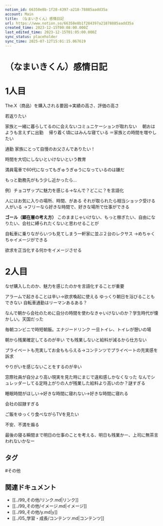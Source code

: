 ```yaml
---
notion_id: 66358e8b-1f28-4397-a218-78885aadd35a
account: Main
title: （なまいきくん）感情日記
url: https://www.notion.so/66358e8b1f284397a21878885aadd35a
created_time: 2023-12-15T00:08:00.000Z
last_edited_time: 2023-12-15T01:05:00.000Z
sync_status: placeholder
sync_time: 2025-07-12T15:01:15.067619
---
```

# （なまいきくん）感情日記

# 1人目
  The.X（商品）を購入される要因→実績の高さ、評価の高さ
  
  若返りたい
  
  家族と一緒に暮らしてるのに会えないコミュニケーションが取れない
  　朝おはようも言えずに出勤
  　帰り着く頃にはみんな寝ている
  ＝家族との時間を増やしたい
  
  通勤
  家族にとって自慢のお父さんでありたい！
  
  時間を大切にしないといけないという教育
  
  満員電車で60代になってもぎゅうぎゅうになっているのは嫌だ
  
  もっと勤務先がもう少し近かったら…
  
  
  例）チョコザップに魅力を感じる→なんで？どこに？を言語化
  
  人にはお気に入りの場所、時間、がある
  それが取られたら相当ショック受ける人がいる
  →フリーなら好きな時間で、好きな場所で仕事ができる
  
  **ゴール（顕在層の考え方）**
  このままじゃいけない、もっと稼ぎたい、自由になりたい、会社に縛られたくないと思わせることが
  
  自転車に乗りながらいつも見てしまう一軒家に並ぶ２台のレクサス
  →めちゃくちゃイメージができる
  
  欲求を正当化する何かをイメージさせる
# 2人目
  なぜ購入したのか、魅力を感じたのかを言語化することが重要
  
  アラームで起きることは辛い→欲求喚起に使える
  ゆっくり朝日を浴びることもできない
  自転車通勤はリーマンあるある？
  
  なんで朝から会社のために自分の時間を使わなきゃいけないのか？学生時代が懐かしい。天国だった
  
  毎朝コンビニで時短朝飯。エナジードリンク
  一旦トイレ、トイレが憩いの場
  
  朝から残業確定してるのが辛い
  でも残業しないと給料が減るから仕方ない
  
  プライベートも充実してお金ももらえる→コンテンツでプライベートの充実感を訴求
  
  やりがいを感じないことをするのが辛い
  
  窓際社員が自分より高い現実を見た時にまじで違和感しかなくなった
  なんでシュレッダーしてる定時上がりの人が残業した給料より高いのか？謎すぎる
  
  睡眠時間がほしい→好きな時間に寝れない→好きな時間に寝れる
  
  会社の奴隷すぎる
  
  ご飯をゆっくり食べながらTVを見たい
  
  不安、不満を煽る
  
  最後の寝る瞬間まで明日の仕事のことを考える、明日も残業かー、上司に無茶言われないかなー
  

## タグ

#その他 

## 関連ドキュメント

- [[../99_その他/リンク.md|リンク]]
- [[../99_その他/イメージ.md|イメージ]]
- [[../99_その他/y.md|y]]
- [[../05_学習・成長/コンテンツ.md|コンテンツ]]
